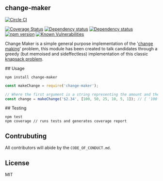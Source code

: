 ## change-maker


[![Circle CI](https://circleci.com/gh/Joe8Bit/change-maker.svg?style=svg)](https://circleci.com/gh/Joe8Bit/change-maker)

[![Coverage Status](https://coveralls.io/repos/github/Joe8Bit/change-maker/badge.svg?branch=master)](https://coveralls.io/github/Joe8Bit/change-maker?branch=master)
[![Dependency status](https://david-dm.org/joe8bit/change-maker.svg)](https://david-dm.org/Joe8bit/change-maker)
[![Dependency status](https://david-dm.org/Joe8bit/change-maker/dev-status.svg)](https://david-dm.org/Joe8bit/change-maker#info=devDependencies&view=table)
[![npm version](https://badge.fury.io/js/change-maker.svg)](https://badge.fury.io/js/change-maker)
[![Known Vulnerabilities](https://snyk.io/test/npm/change-maker/badge.svg)](https://snyk.io/test/npm/change-maker)

Change Maker is a simple general purpose implementation of the '[change making](https://en.wikipedia.org/wiki/Change-making_problem)' problem, this module has been created to talk candidates through a greedy (but memoised and sideffectless) implementation of this classic [knapsack problem](https://en.wikipedia.org/wiki/Knapsack_problem).

## Usage

```
npm install change-maker
```

```javascript
const makeChange = require('change-maker');

// Where the first argument is a string representing the amount and the second is the array of coin denominations
const change = makeChange('$2.34', [100, 50, 25, 10, 5, 1]); // { '100': 2, '50': 0, '25': 1, '10': 0, '5': 1, '1': 4 }
```

## Testing

```
npm test
npm coverage // runs tests and generates coverage report
```

## Contrubuting

All contributors will abide by the `CODE_OF_CONDUCT.md`.

## License

MIT
